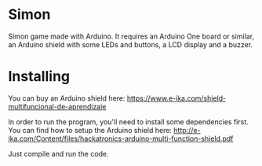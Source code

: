 # Simon

Simon game made with Arduino. It requires an Arduino One board or similar, an Arduino shield with some LEDs and buttons, a LCD display and a buzzer.

# Installing

You can buy an Arduino shield here: https://www.e-ika.com/shield-multifuncional-de-aprendizaje

In order to run the program, you'll need to install some dependencies first. You can find how to setup the Arduino shield here: http://e-ika.com/Content/files/hackatronics-arduino-multi-function-shield.pdf

Just compile and run the code.
